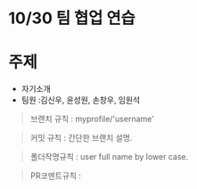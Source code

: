 # 10/30 팀 협업 연습

# 주제
* 자기소개
* 팀원 :김신우, 윤성원, 손창우, 임원석


> 브랜치 규칙 : myprofile/'username'
 
> 커밋 규칙 : 간단한 브랜치 설명.

> 폴더작명규칙 : user full name by lower case.

> PR코멘트규칙 : 



